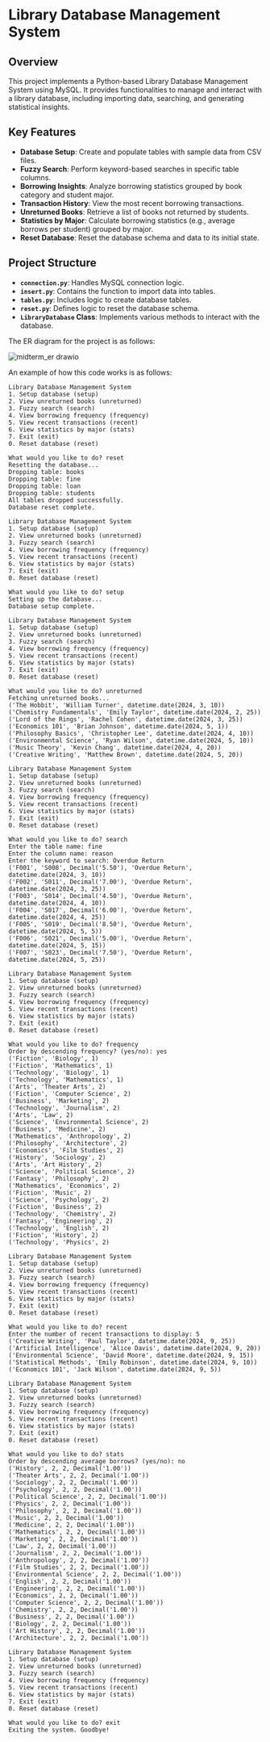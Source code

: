 # Library Database Management System

## Overview
This project implements a Python-based Library Database Management System using MySQL. It provides functionalities to manage and interact with a library database, including importing data, searching, and generating statistical insights.

## Key Features
- **Database Setup**: Create and populate tables with sample data from CSV files.
- **Fuzzy Search**: Perform keyword-based searches in specific table columns.
- **Borrowing Insights**: Analyze borrowing statistics grouped by book category and student major.
- **Transaction History**: View the most recent borrowing transactions.
- **Unreturned Books**: Retrieve a list of books not returned by students.
- **Statistics by Major**: Calculate borrowing statistics (e.g., average borrows per student) grouped by major.
- **Reset Database**: Reset the database schema and data to its initial state.

## Project Structure
- **`connection.py`**: Handles MySQL connection logic.
- **`insert.py`**: Contains the function to import data into tables.
- **`tables.py`**: Includes logic to create database tables.
- **`reset.py`**: Defines logic to reset the database schema.
- **`LibraryDatabase` Class**: Implements various methods to interact with the database.

The ER diagram for the project is as follows:

![midterm_er drawio](https://github.com/user-attachments/assets/44b9ca1f-6f4f-4258-aaf3-f0a72df9508c)

An example of how this code works is as follows:

```
Library Database Management System
1. Setup database (setup)
2. View unreturned books (unreturned)
3. Fuzzy search (search)
4. View borrowing frequency (frequency)
5. View recent transactions (recent)
6. View statistics by major (stats)
7. Exit (exit)
0. Reset database (reset)

What would you like to do? reset
Resetting the database...
Dropping table: books
Dropping table: fine
Dropping table: loan
Dropping table: students
All tables dropped successfully.
Database reset complete.

Library Database Management System
1. Setup database (setup)
2. View unreturned books (unreturned)
3. Fuzzy search (search)
4. View borrowing frequency (frequency)
5. View recent transactions (recent)
6. View statistics by major (stats)
7. Exit (exit)
0. Reset database (reset)

What would you like to do? setup 
Setting up the database...
Database setup complete.

Library Database Management System
1. Setup database (setup)
2. View unreturned books (unreturned)
3. Fuzzy search (search)
4. View borrowing frequency (frequency)
5. View recent transactions (recent)
6. View statistics by major (stats)
7. Exit (exit)
0. Reset database (reset)

What would you like to do? unreturned
Fetching unreturned books...
('The Hobbit', 'William Turner', datetime.date(2024, 3, 10))
('Chemistry Fundamentals', 'Emily Taylor', datetime.date(2024, 2, 25))
('Lord of the Rings', 'Rachel Cohen', datetime.date(2024, 3, 25))
('Economics 101', 'Brian Johnson', datetime.date(2024, 5, 1))
('Philosophy Basics', 'Christopher Lee', datetime.date(2024, 4, 10))
('Environmental Science', 'Ryan Wilson', datetime.date(2024, 5, 10))
('Music Theory', 'Kevin Chang', datetime.date(2024, 4, 20))
('Creative Writing', 'Matthew Brown', datetime.date(2024, 5, 20))

Library Database Management System
1. Setup database (setup)
2. View unreturned books (unreturned)
3. Fuzzy search (search)
4. View borrowing frequency (frequency)
5. View recent transactions (recent)
6. View statistics by major (stats)
7. Exit (exit)
0. Reset database (reset)

What would you like to do? search
Enter the table name: fine
Enter the column name: reason 
Enter the keyword to search: Overdue Return
('F001', 'S008', Decimal('5.50'), 'Overdue Return', datetime.date(2024, 3, 10))
('F002', 'S011', Decimal('7.00'), 'Overdue Return', datetime.date(2024, 3, 25))
('F003', 'S014', Decimal('4.50'), 'Overdue Return', datetime.date(2024, 4, 10))
('F004', 'S017', Decimal('6.00'), 'Overdue Return', datetime.date(2024, 4, 25))
('F005', 'S019', Decimal('8.50'), 'Overdue Return', datetime.date(2024, 5, 5))
('F006', 'S021', Decimal('5.00'), 'Overdue Return', datetime.date(2024, 5, 15))
('F007', 'S023', Decimal('7.50'), 'Overdue Return', datetime.date(2024, 5, 25))

Library Database Management System
1. Setup database (setup)
2. View unreturned books (unreturned)
3. Fuzzy search (search)
4. View borrowing frequency (frequency)
5. View recent transactions (recent)
6. View statistics by major (stats)
7. Exit (exit)
0. Reset database (reset)

What would you like to do? frequency
Order by descending frequency? (yes/no): yes
('Fiction', 'Biology', 1)
('Fiction', 'Mathematics', 1)
('Technology', 'Biology', 1)
('Technology', 'Mathematics', 1)
('Arts', 'Theater Arts', 2)
('Fiction', 'Computer Science', 2)
('Business', 'Marketing', 2)
('Technology', 'Journalism', 2)
('Arts', 'Law', 2)
('Science', 'Environmental Science', 2)
('Business', 'Medicine', 2)
('Mathematics', 'Anthropology', 2)
('Philosophy', 'Architecture', 2)
('Economics', 'Film Studies', 2)
('History', 'Sociology', 2)
('Arts', 'Art History', 2)
('Science', 'Political Science', 2)
('Fantasy', 'Philosophy', 2)
('Mathematics', 'Economics', 2)
('Fiction', 'Music', 2)
('Science', 'Psychology', 2)
('Fiction', 'Business', 2)
('Technology', 'Chemistry', 2)
('Fantasy', 'Engineering', 2)
('Technology', 'English', 2)
('Fiction', 'History', 2)
('Technology', 'Physics', 2)

Library Database Management System
1. Setup database (setup)
2. View unreturned books (unreturned)
3. Fuzzy search (search)
4. View borrowing frequency (frequency)
5. View recent transactions (recent)
6. View statistics by major (stats)
7. Exit (exit)
0. Reset database (reset)

What would you like to do? recent
Enter the number of recent transactions to display: 5
('Creative Writing', 'Paul Taylor', datetime.date(2024, 9, 25))
('Artificial Intelligence', 'Alice Davis', datetime.date(2024, 9, 20))
('Environmental Science', 'David Moore', datetime.date(2024, 9, 15))
('Statistical Methods', 'Emily Robinson', datetime.date(2024, 9, 10))
('Economics 101', 'Jack Wilson', datetime.date(2024, 9, 5))

Library Database Management System
1. Setup database (setup)
2. View unreturned books (unreturned)
3. Fuzzy search (search)
4. View borrowing frequency (frequency)
5. View recent transactions (recent)
6. View statistics by major (stats)
7. Exit (exit)
0. Reset database (reset)

What would you like to do? stats
Order by descending average borrows? (yes/no): no
('History', 2, 2, Decimal('1.00'))
('Theater Arts', 2, 2, Decimal('1.00'))
('Sociology', 2, 2, Decimal('1.00'))
('Psychology', 2, 2, Decimal('1.00'))
('Political Science', 2, 2, Decimal('1.00'))
('Physics', 2, 2, Decimal('1.00'))
('Philosophy', 2, 2, Decimal('1.00'))
('Music', 2, 2, Decimal('1.00'))
('Medicine', 2, 2, Decimal('1.00'))
('Mathematics', 2, 2, Decimal('1.00'))
('Marketing', 2, 2, Decimal('1.00'))
('Law', 2, 2, Decimal('1.00'))
('Journalism', 2, 2, Decimal('1.00'))
('Anthropology', 2, 2, Decimal('1.00'))
('Film Studies', 2, 2, Decimal('1.00'))
('Environmental Science', 2, 2, Decimal('1.00'))
('English', 2, 2, Decimal('1.00'))
('Engineering', 2, 2, Decimal('1.00'))
('Economics', 2, 2, Decimal('1.00'))
('Computer Science', 2, 2, Decimal('1.00'))
('Chemistry', 2, 2, Decimal('1.00'))
('Business', 2, 2, Decimal('1.00'))
('Biology', 2, 2, Decimal('1.00'))
('Art History', 2, 2, Decimal('1.00'))
('Architecture', 2, 2, Decimal('1.00'))

Library Database Management System
1. Setup database (setup)
2. View unreturned books (unreturned)
3. Fuzzy search (search)
4. View borrowing frequency (frequency)
5. View recent transactions (recent)
6. View statistics by major (stats)
7. Exit (exit)
0. Reset database (reset)

What would you like to do? exit
Exiting the system. Goodbye!
```
